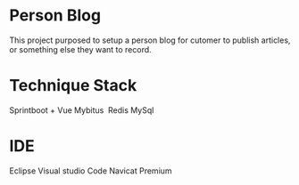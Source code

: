 # Person Blog 
This project purposed to setup a person blog for cutomer to publish articles, or something else they want to record.


# Technique Stack

  Sprintboot + Vue
  Mybitus 
  Redis
  MySql

# IDE
  Eclipse
  Visual studio Code
  Navicat
  Premium
